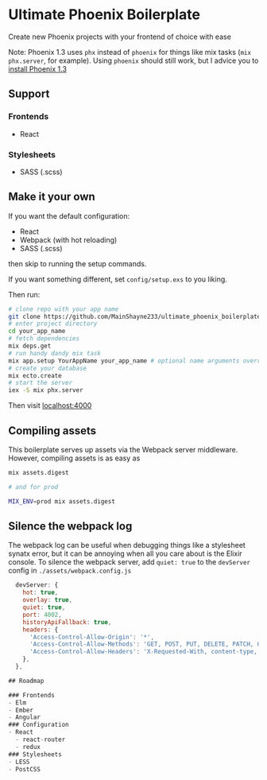 # Ultimate Phoenix Boilerplate
Create new Phoenix projects with your frontend of choice with ease

Note: Phoenix 1.3 uses `phx` instead of `phoenix` for things like mix tasks
(`mix phx.server`, for example). Using `phoenix` should still work, but I advice you
to [install Phoenix 1.3](https://github.com/phoenixframework/phoenix/blob/master/installer/README.md)

## Support

### Frontends
- React

### Stylesheets
- SASS (.scss)

## Make it your own

If you want the default configuration:
- React
- Webpack (with hot reloading)
- SASS (.scss)

then skip to running the setup commands.

If you want something different, set `config/setup.exs` to you liking.

Then run:
```bash
# clone repo with your app name
git clone https://github.com/MainShayne233/ultimate_phoenix_boilerplate.git your_app_name
# enter project directory
cd your_app_name
# fetch dependencies
mix deps.get
# run handy dandy mix task
mix app.setup YourAppName your_app_name # optional name arguments override those in config/setup.exs
# create your database
mix ecto.create
# start the server
iex -S mix phx.server
```

Then visit [localhost:4000](http://localhost:4000)

## Compiling assets
This boilerplate serves up assets via the Webpack server middleware. However,
compiling assets is as easy as
```bash
mix assets.digest

# and for prod

MIX_ENV=prod mix assets.digest
```

## Silence the webpack log
The webpack log can be useful when debugging things like a stylesheet synatx error, but it can
be annoying when all you care about is the Elixir console. To silence the webpack server, add ```quiet: true``` to the ```devServer``` config in ```./assets/webpack.config.js```
```javascript
  devServer: {
    hot: true,
    overlay: true,
    quiet: true,
    port: 4002,
    historyApiFallback: true,
    headers: {
      'Access-Control-Allow-Origin': '*',
      'Access-Control-Allow-Methods': 'GET, POST, PUT, DELETE, PATCH, OPTIONS',
      'Access-Control-Allow-Headers': 'X-Requested-With, content-type, Authorization',
    },
  },

## Roadmap

### Frontends
- Elm
- Ember
- Angular
### Configuration
- React
  - react-router
  - redux
### Stylesheets
- LESS
- PostCSS 
```
